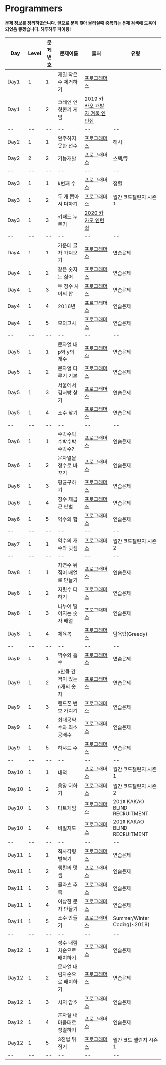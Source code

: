 # Programmers
**문제 정보를 정리하였습니다. 앞으로 문제 찾아 올리실때 중복되는 문제 검색에 도움이 되었음 좋겠습니다. 하루하루 파이팅!**

| Day | Level | 문제번호 |   문제이름    | 출처 | 유형 |
|-----|-------|-------|--------------| ------| ----|
| Day1 | 1 | 1 | 제일 작은 수 제거하기     | [프로그래머스](https://programmers.co.kr/learn/courses/30/lessons/12935?language=python3)
| Day1 | 1 | 2 | 크레인 인형뽑기 게임      | [2019 카카오 개발자 겨울 인턴십](https://programmers.co.kr/learn/courses/30/lessons/64061?language=python3)
|--|--|--|--|--|--|
| Day2 | 1 | 1 | 완주하지 못한 선수       | [프로그래머스](https://programmers.co.kr/learn/courses/30/lessons/42576) | 해시
| Day2 | 2 | 2 | 기능개발               | [프로그래머스](https://programmers.co.kr/learn/courses/30/lessons/42586) | 스택/큐
|--|--|--|--|--|--|
| Day3 | 1 | 1 | k번째 수              | [프로그래머스](https://programmers.co.kr/learn/courses/30/lessons/42748) | 정렬
| Day3 | 1 | 2 | 두 개 뽑아서 더하기      | [프로그래머스](https://programmers.co.kr/learn/courses/30/lessons/68644) |  월간 코드챌린지 시즌 1
| Day3 | 1 | 3 | 키패드 누르기           | [2020 카카오 인턴쉽](https://programmers.co.kr/learn/courses/30/lessons/67256) |
|--|--|--|--|--|--|
| Day4 | 1 | 1 | 가운데 글자 가져오기     | [프로그래머스](https://programmers.co.kr/learn/courses/30/lessons/12903) | 연습문제
| Day4 | 1 | 2 | 같은 숫자는 싫어        |  [프로그래머스](https://programmers.co.kr/learn/courses/30/lessons/12906) | 연습문제
| Day4 | 1 | 3 | 두 정수 사이의 합       | [프로그래머스](https://programmers.co.kr/learn/courses/30/lessons/12912) | 연습문제
| Day4 | 1 | 4 | 2016년               | [프로그래머스](https://programmers.co.kr/learn/courses/30/lessons/12901) | 연습문제
| Day4 | 1 | 5 | 모의고사              | [프로그래머스](https://programmers.co.kr/learn/courses/30/lessons/42840) | 연습문제
|--|--|--|--|--|--|
| Day5 | 1 | 1 | 문자열 내 p와 y의 개수   | [프로그래머스](https://programmers.co.kr/learn/courses/30/lessons/12916 ) | 연습문제
| Day5 | 1 | 2 | 문자열 다루기 기본       | [프로그래머스](https://programmers.co.kr/learn/courses/30/lessons/12918) | 연습문제
| Day5 | 1 | 3 | 서울에서 김서방 찾기      | [프로그래머스](https://programmers.co.kr/learn/courses/30/lessons/12919) | 연습문제
| Day5 | 1 | 4 | 소수 찾기              | [프로그래머스](https://programmers.co.kr/learn/courses/30/lessons/12921) | 연습문제
|--|--|--|--|--|--|
| Day6 | 1 | 1 | 수박수박수박수박수박수?     | [프로그래머스](https://programmers.co.kr/learn/courses/30/lessons/12922) | 연습문제
| Day6 | 1 | 2 | 문자열을 정수로 바꾸기      | [프로그래머스](https://programmers.co.kr/learn/courses/30/lessons/12925) | 연습문제
| Day6 | 1 | 3 | 평균구하기              | [프로그래머스](https://programmers.co.kr/learn/courses/30/lessons/12944) | 연습문제
| Day6 | 1 | 4 | 정수 제곱근 판별          | [프로그래머스](https://programmers.co.kr/learn/courses/30/lessons/12934) | 연습문제
| Day6 | 1 | 5 | 약수의 합              | [프로그래머스](https://programmers.co.kr/learn/courses/30/lessons/12928) | 연습문제
|--|--|--|--|--|--|
| Day7 | 1 | 1 | 약수의 개수와 덧셈       | [프로그래머스](https://programmers.co.kr/learn/courses/30/lessons/77884) | 월간 코드챌린지 시즌 2
|--|--|--|--|--|--|
| Day8 | 1 | 1 | 자연수 뒤집어 배열로 만들기 | [프로그래머스](https://programmers.co.kr/learn/courses/30/lessons/12932) | 연습문제
| Day8 | 1 | 2 | 자릿수 더하기            | [프로그래머스](https://programmers.co.kr/learn/courses/30/lessons/12931) | 연습문제
| Day8 | 1 | 3 | 나누어 떨어지는 숫자 배열   | [프로그래머스](https://programmers.co.kr/learn/courses/30/lessons/12910) | 연습문제
| Day8 | 1 | 4 | 체육복                  | [프로그래머스](https://programmers.co.kr/learn/courses/30/lessons/42862) | 탐욕법(Greedy)
|--|--|--|--|--|--|
| Day9 | 1 | 1 | 짝수와 홀수             | [프로그래머스](https://programmers.co.kr/learn/courses/30/lessons/12937) | 연습문제
| Day9 | 1 | 2 | x만큼 간격이 있는 n개의 숫자 | [프로그래머스](https://programmers.co.kr/learn/courses/30/lessons/12954) | 연습문제
| Day9 | 1 | 3 | 핸드폰 번호 가리기         | [프로그래머스](https://programmers.co.kr/learn/courses/30/lessons/12948) | 연습문제
| Day9 | 1 | 4 | 최대공약수와 최소공배수      | [프로그래머스](https://programmers.co.kr/learn/courses/30/lessons/12940) | 연습문제
| Day9 | 1 | 5 | 하샤드 수                | [프로그래머스](https://programmers.co.kr/learn/courses/30/lessons/12947) | 연습문제
|--|--|--|--|--|--|
| Day10 | 1 | 1 | 내적                  | [프로그래머스](https://programmers.co.kr/learn/courses/30/lessons/70128) | 월간 코드챌린지 시즌 1
| Day10 | 1 | 2 | 음양 더하기              | [프로그래머스](https://programmers.co.kr/learn/courses/30/lessons/76501) | 월간 코드챌린지 시즌 2
| Day10 | 1 | 3 | 다트게임                | [프로그래머스](https://programmers.co.kr/learn/courses/30/lessons/17682?language=python3) | 2018 KAKAO BLIND RECRUITMENT
| Day10 | 1 | 4 | 비밀지도                | [프로그래머스](https://programmers.co.kr/learn/courses/30/lessons/17681?language=python3) | 2018 KAKAO BLIND RECRUITMENT
|--|--|--|--|--|--|
|Day11|1|1|직사각형 별찍기|[프로그래머스](https://programmers.co.kr/learn/courses/30/lessons/12969)|연습문제|
|Day11|1|2|행렬의 덧셈|[프로그래머스](https://programmers.co.kr/learn/courses/30/lessons/12950)|연습문제|
|Day11|1|3|콜라츠 추측|[프로그래머스](https://programmers.co.kr/learn/courses/30/lessons/12943)|연습문제|
|Day11|1|4|이상한 문자 만들기|[프로그래머스](https://programmers.co.kr/learn/courses/30/lessons/12930)|연습문제|
|Day11|1|5|소수 만들기|[프로그래머스](https://programmers.co.kr/learn/courses/30/lessons/12977)|Summer/Winter Coding(~2018)|
|--|--|--|--|--|--|
|Day12|1|1|정수 내림차순으로 배치하기|[프로그래머스](https://programmers.co.kr/learn/courses/30/lessons/12933)|연습문제|
|Day12|1|2|문자열 내림차순으로 배치하기|[프로그래머스](https://programmers.co.kr/learn/courses/30/lessons/12917)|연습문제|
|Day12|1|3|시저 암호|[프로그래머스](https://programmers.co.kr/learn/courses/30/lessons/12926)|연습문제|
|Day12|1|4|문자열 내 마음대로 정렬하기|[프로그래머스](https://programmers.co.kr/learn/courses/30/lessons/12915)|연습문제|
|Day12|1|5|3진법 뒤집기|[프로그래머스](https://programmers.co.kr/learn/courses/30/lessons/68935)|월간 코드 챌린지 시즌1|
|--|--|--|--|--|--|

